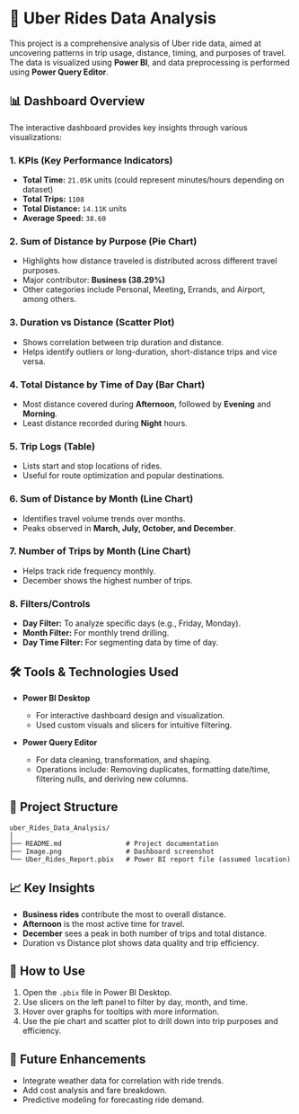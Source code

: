 
# 🚗 Uber Rides Data Analysis

This project is a comprehensive analysis of Uber ride data, aimed at uncovering patterns in trip usage, distance, timing, and purposes of travel. The data is visualized using **Power BI**, and data preprocessing is performed using **Power Query Editor**.

## 📊 Dashboard Overview

The interactive dashboard provides key insights through various visualizations:

### **1. KPIs (Key Performance Indicators)**
- **Total Time:** `21.05K` units (could represent minutes/hours depending on dataset)
- **Total Trips:** `1108`
- **Total Distance:** `14.11K` units
- **Average Speed:** `38.60`

### **2. Sum of Distance by Purpose (Pie Chart)**
- Highlights how distance traveled is distributed across different travel purposes.
- Major contributor: **Business (38.29%)**
- Other categories include Personal, Meeting, Errands, and Airport, among others.

### **3. Duration vs Distance (Scatter Plot)**
- Shows correlation between trip duration and distance.
- Helps identify outliers or long-duration, short-distance trips and vice versa.

### **4. Total Distance by Time of Day (Bar Chart)**
- Most distance covered during **Afternoon**, followed by **Evening** and **Morning**.
- Least distance recorded during **Night** hours.

### **5. Trip Logs (Table)**
- Lists start and stop locations of rides.
- Useful for route optimization and popular destinations.

### **6. Sum of Distance by Month (Line Chart)**
- Identifies travel volume trends over months.
- Peaks observed in **March, July, October, and December**.

### **7. Number of Trips by Month (Line Chart)**
- Helps track ride frequency monthly.
- December shows the highest number of trips.

### **8. Filters/Controls**
- **Day Filter:** To analyze specific days (e.g., Friday, Monday).
- **Month Filter:** For monthly trend drilling.
- **Day Time Filter:** For segmenting data by time of day.

## 🛠 Tools & Technologies Used

- **Power BI Desktop**
  - For interactive dashboard design and visualization.
  - Used custom visuals and slicers for intuitive filtering.

- **Power Query Editor**
  - For data cleaning, transformation, and shaping.
  - Operations include: Removing duplicates, formatting date/time, filtering nulls, and deriving new columns.

## 📁 Project Structure

```
uber_Rides_Data_Analysis/
│
├── README.md                # Project documentation
├── Image.png                # Dashboard screenshot
└── Uber_Rides_Report.pbix   # Power BI report file (assumed location)
```

## 📈 Key Insights

- **Business rides** contribute the most to overall distance.
- **Afternoon** is the most active time for travel.
- **December** sees a peak in both number of trips and total distance.
- Duration vs Distance plot shows data quality and trip efficiency.

## 📌 How to Use

1. Open the `.pbix` file in Power BI Desktop.
2. Use slicers on the left panel to filter by day, month, and time.
3. Hover over graphs for tooltips with more information.
4. Use the pie chart and scatter plot to drill down into trip purposes and efficiency.

## 🚀 Future Enhancements

- Integrate weather data for correlation with ride trends.
- Add cost analysis and fare breakdown.
- Predictive modeling for forecasting ride demand.
